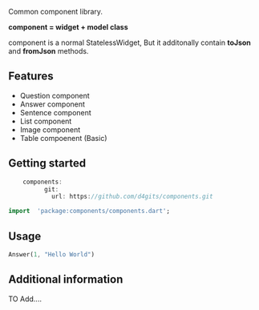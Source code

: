 Common component library.

**component = widget + model class**

component is a normal StatelessWidget, But it additonally contain **toJson** and **fromJson** methods.

## Features

 - Question component
 - Answer component
 - Sentence component
 - List component
 - Image component
 - Table compoenent (Basic)

## Getting started
```dart
    components:
          git:
            url: https://github.com/d4gits/components.git
```
```dart  
import  'package:components/components.dart';
 ```

## Usage

```dart
Answer(1, "Hello World")
```

## Additional information

TO Add....

